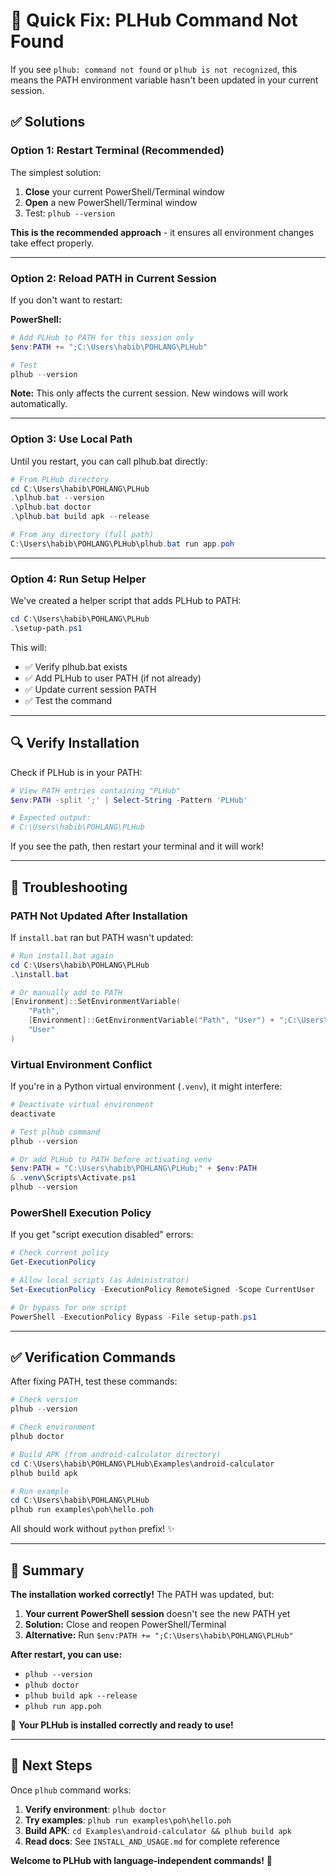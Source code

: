 # 🔧 Quick Fix: PLHub Command Not Found

If you see `plhub: command not found` or `plhub is not recognized`, this means the PATH environment variable hasn't been updated in your current session.

## ✅ Solutions

### Option 1: Restart Terminal (Recommended)

The simplest solution:

1. **Close** your current PowerShell/Terminal window
2. **Open** a new PowerShell/Terminal window
3. Test: `plhub --version`

**This is the recommended approach** - it ensures all environment changes take effect properly.

---

### Option 2: Reload PATH in Current Session

If you don't want to restart:

**PowerShell:**
```powershell
# Add PLHub to PATH for this session only
$env:PATH += ";C:\Users\habib\POHLANG\PLHub"

# Test
plhub --version
```

**Note:** This only affects the current session. New windows will work automatically.

---

### Option 3: Use Local Path

Until you restart, you can call plhub.bat directly:

```powershell
# From PLHub directory
cd C:\Users\habib\POHLANG\PLHub
.\plhub.bat --version
.\plhub.bat doctor
.\plhub.bat build apk --release

# From any directory (full path)
C:\Users\habib\POHLANG\PLHub\plhub.bat run app.poh
```

---

### Option 4: Run Setup Helper

We've created a helper script that adds PLHub to PATH:

```powershell
cd C:\Users\habib\POHLANG\PLHub
.\setup-path.ps1
```

This will:
- ✅ Verify plhub.bat exists
- ✅ Add PLHub to user PATH (if not already)
- ✅ Update current session PATH
- ✅ Test the command

---

## 🔍 Verify Installation

Check if PLHub is in your PATH:

```powershell
# View PATH entries containing "PLHub"
$env:PATH -split ';' | Select-String -Pattern 'PLHub'

# Expected output:
# C:\Users\habib\POHLANG\PLHub
```

If you see the path, then restart your terminal and it will work!

---

## 🐛 Troubleshooting

### PATH Not Updated After Installation

If `install.bat` ran but PATH wasn't updated:

```powershell
# Run install.bat again
cd C:\Users\habib\POHLANG\PLHub
.\install.bat

# Or manually add to PATH
[Environment]::SetEnvironmentVariable(
    "Path", 
    [Environment]::GetEnvironmentVariable("Path", "User") + ";C:\Users\habib\POHLANG\PLHub",
    "User"
)
```

### Virtual Environment Conflict

If you're in a Python virtual environment (`.venv`), it might interfere:

```powershell
# Deactivate virtual environment
deactivate

# Test plhub command
plhub --version

# Or add PLHub to PATH before activating venv
$env:PATH = "C:\Users\habib\POHLANG\PLHub;" + $env:PATH
& .venv\Scripts\Activate.ps1
plhub --version
```

### PowerShell Execution Policy

If you get "script execution disabled" errors:

```powershell
# Check current policy
Get-ExecutionPolicy

# Allow local scripts (as Administrator)
Set-ExecutionPolicy -ExecutionPolicy RemoteSigned -Scope CurrentUser

# Or bypass for one script
PowerShell -ExecutionPolicy Bypass -File setup-path.ps1
```

---

## ✅ Verification Commands

After fixing PATH, test these commands:

```powershell
# Check version
plhub --version

# Check environment
plhub doctor

# Build APK (from android-calculator directory)
cd C:\Users\habib\POHLANG\PLHub\Examples\android-calculator
plhub build apk

# Run example
cd C:\Users\habib\POHLANG\PLHub
plhub run examples\poh\hello.poh
```

All should work without `python` prefix! ✨

---

## 📝 Summary

**The installation worked correctly!** The PATH was updated, but:

1. **Your current PowerShell session** doesn't see the new PATH yet
2. **Solution:** Close and reopen PowerShell/Terminal
3. **Alternative:** Run `$env:PATH += ";C:\Users\habib\POHLANG\PLHub"`

**After restart, you can use:**
- `plhub --version`
- `plhub doctor`
- `plhub build apk --release`
- `plhub run app.poh`

🎉 **Your PLHub is installed correctly and ready to use!**

---

## 🚀 Next Steps

Once `plhub` command works:

1. **Verify environment**: `plhub doctor`
2. **Try examples**: `plhub run examples\poh\hello.poh`
3. **Build APK**: `cd Examples\android-calculator && plhub build apk`
4. **Read docs**: See `INSTALL_AND_USAGE.md` for complete reference

**Welcome to PLHub with language-independent commands!** 🎊
